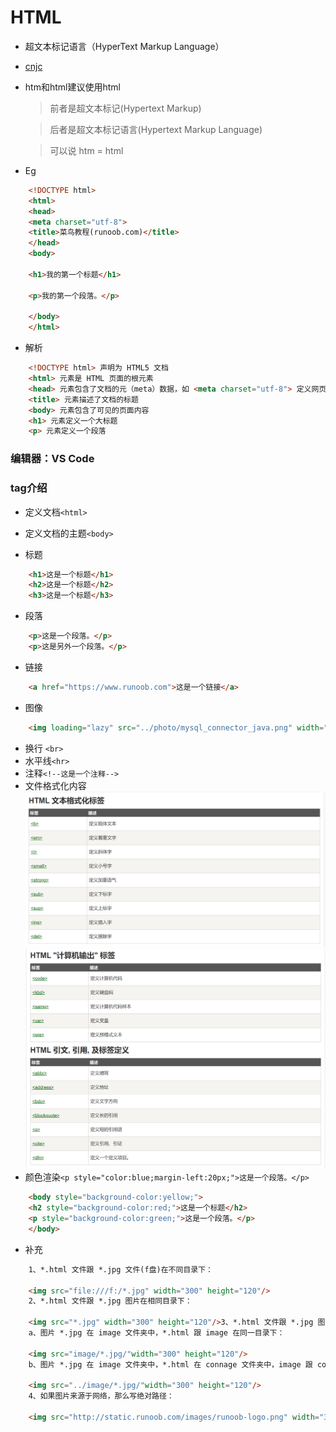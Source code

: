 # HTML
-   超文本标记语言（HyperText Markup Language）
-   [cnjc](https://www.runoob.com/html/html-tutorial.html)
-   htm和html建议使用html
    >前者是超文本标记(Hypertext Markup)

    >后者是超文本标记语言(Hypertext Markup Language)

    >可以说 htm = html
- Eg
  
```html
    <!DOCTYPE html>
    <html>
    <head>
    <meta charset="utf-8">
    <title>菜鸟教程(runoob.com)</title>
    </head>
    <body>
    
    <h1>我的第一个标题</h1>
    
    <p>我的第一个段落。</p>
    
    </body>
    </html>
```
-   解析
```html
    <!DOCTYPE html> 声明为 HTML5 文档
    <html> 元素是 HTML 页面的根元素
    <head> 元素包含了文档的元（meta）数据，如 <meta charset="utf-8"> 定义网页编码格式为 utf-8。
    <title> 元素描述了文档的标题
    <body> 元素包含了可见的页面内容
    <h1> 元素定义一个大标题
    <p> 元素定义一个段落
```

### 编辑器：VS Code


### tag介绍

-   定义文档`<html>`
-   定义文档的主题`<body>`

-   标题
```html
    <h1>这是一个标题</h1>
    <h2>这是一个标题</h2>
    <h3>这是一个标题</h3>
```

-   段落
```html
    <p>这是一个段落。</p>
    <p>这是另外一个段落。</p>
```

-   链接
```html
    <a href="https://www.runoob.com">这是一个链接</a>
```

-   图像
```html
    <img loading="lazy" src="../photo/mysql_connector_java.png" width="558" height="390" />
```
-   换行 `<br>`
-   水平线`<hr>`
-   注释`<!--这是一个注释-->`
-   文件格式化内容
    ![文本格式化内容](../photo/wjgsh_01.png)
    ![](../photo/wjgsh_02.png)
-   颜色渲染`<p style="color:blue;margin-left:20px;">这是一个段落。</p>`
```html
    <body style="background-color:yellow;">
    <h2 style="background-color:red;">这是一个标题</h2>
    <p style="background-color:green;">这是一个段落。</p>
    </body>
```

-   补充
```html
    1、*.html 文件跟 *.jpg 文件(f盘)在不同目录下：

    <img src="file:///f:/*.jpg" width="300" height="120"/>
    2、*.html 文件跟 *.jpg 图片在相同目录下：

    <img src="*.jpg" width="300" height="120"/>3、*.html 文件跟 *.jpg 图片在不同目录下：
    a、图片 *.jpg 在 image 文件夹中，*.html 跟 image 在同一目录下：

    <img src="image/*.jpg/"width="300" height="120"/>
    b、图片 *.jpg 在 image 文件夹中，*.html 在 connage 文件夹中，image 跟 connage 在同一目录下：

    <img src="../image/*.jpg/"width="300" height="120"/>
    4、如果图片来源于网络，那么写绝对路径：

    <img src="http://static.runoob.com/images/runoob-logo.png" width="300" height="120"/>
```